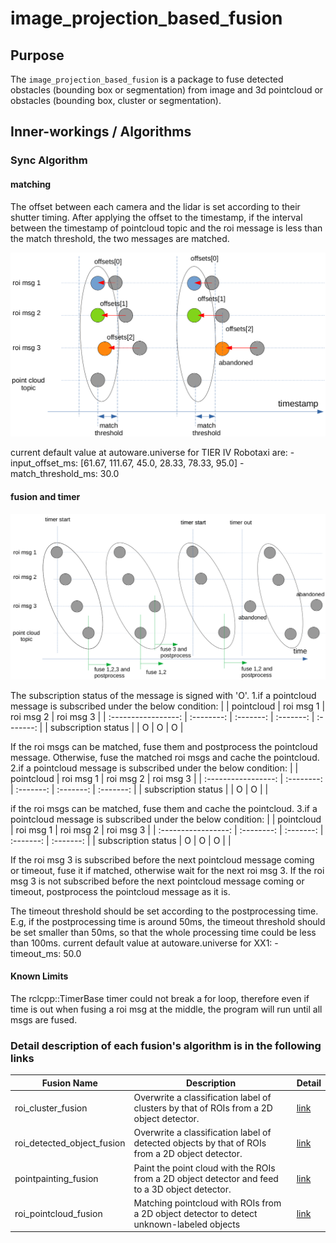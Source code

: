 # image_projection_based_fusion

## Purpose

The `image_projection_based_fusion` is a package to fuse detected obstacles (bounding box or segmentation) from image and 3d pointcloud or obstacles (bounding box, cluster or segmentation).

## Inner-workings / Algorithms

### Sync Algorithm

#### matching

The offset between each camera and the lidar is set according to their shutter timing.
After applying the offset to the timestamp, if the interval between the timestamp of pointcloud topic and the roi message is less than the match threshold, the two messages are matched.

![roi_sync_image1](./docs/images/roi_sync_1.png)

current default value at autoware.universe for TIER IV Robotaxi are: - input_offset_ms: [61.67, 111.67, 45.0, 28.33, 78.33, 95.0] - match_threshold_ms: 30.0

#### fusion and timer

![roi_sync_image2](./docs/images/roi_sync_2.png)

The subscription status of the message is signed with 'O'.
1.if a pointcloud message is subscribed under the below condition:
| | pointcloud | roi msg 1 | roi msg 2 | roi msg 3 |
| :-----------------: | :--------: | :-------: | :-------: | :-------: |
| subscription status | | O | O | O |

If the roi msgs can be matched, fuse them and postprocess the pointcloud message.
Otherwise, fuse the matched roi msgs and cache the pointcloud.
2.if a pointcloud message is subscribed under the below condition:
| | pointcloud | roi msg 1 | roi msg 2 | roi msg 3 |
| :-----------------: | :--------: | :-------: | :-------: | :-------: |
| subscription status | | O | O | |

if the roi msgs can be matched, fuse them and cache the pointcloud.
3.if a pointcloud message is subscribed under the below condition:
| | pointcloud | roi msg 1 | roi msg 2 | roi msg 3 |
| :-----------------: | :--------: | :-------: | :-------: | :-------: |
| subscription status | O | O | O | |

If the roi msg 3 is subscribed before the next pointcloud message coming or timeout, fuse it if matched, otherwise wait for the next roi msg 3.
If the roi msg 3 is not subscribed before the next pointcloud message coming or timeout, postprocess the pointcloud message as it is.

The timeout threshold should be set according to the postprocessing time.
E.g, if the postprocessing time is around 50ms, the timeout threshold should be set smaller than 50ms, so that the whole processing time could be less than 100ms.
current default value at autoware.universe for XX1: - timeout_ms: 50.0

#### Known Limits

The rclcpp::TimerBase timer could not break a for loop, therefore even if time is out when fusing a roi msg at the middle, the program will run until all msgs are fused.

### Detail description of each fusion's algorithm is in the following links

| Fusion Name                | Description                                                                                     | Detail                                       |
| -------------------------- | ----------------------------------------------------------------------------------------------- | -------------------------------------------- |
| roi_cluster_fusion         | Overwrite a classification label of clusters by that of ROIs from a 2D object detector.         | [link](./docs/roi-cluster-fusion.md)         |
| roi_detected_object_fusion | Overwrite a classification label of detected objects by that of ROIs from a 2D object detector. | [link](./docs/roi-detected-object-fusion.md) |
| pointpainting_fusion       | Paint the point cloud with the ROIs from a 2D object detector and feed to a 3D object detector. | [link](./docs/pointpainting-fusion.md)       |
| roi_pointcloud_fusion      | Matching pointcloud with ROIs from a 2D object detector to detect unknown-labeled objects       | [link](./docs/roi-pointcloud-fusion.md)      |
